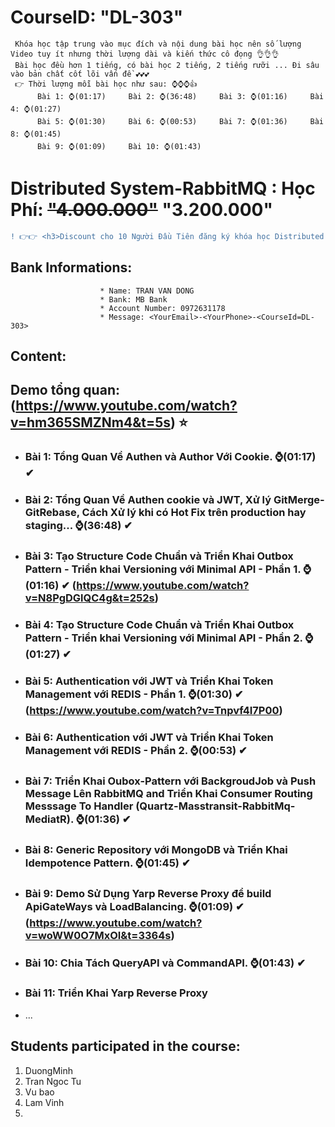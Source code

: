 # CourseID: "DL-303" 
     Khóa học tập trung vào mục đích và nội dung bài học nên số lượng Video tuy ít nhưng thời lượng dài và kiến thức cô đọng 👌👌👌
     Bài học đều hơn 1 tiếng, có bài học 2 tiếng, 2 tiếng rưỡi ... Đi sâu vào bản chất cốt lõi vấn đề 💕💕💕
     👉 Thời lượng mỗi bài học như sau: ⌚⌚⌚👍
          Bài 1: ⌚(01:17)     Bài 2: ⌚(36:48)     Bài 3: ⌚(01:16)     Bài 4: ⌚(01:27)
          Bài 5: ⌚(01:30)     Bài 6: ⌚(00:53)     Bài 7: ⌚(01:36)     Bài 8: ⌚(01:45)
          Bài 9: ⌚(01:09)     Bài 10: ⌚(01:43)

# Distributed System-RabbitMQ : Học Phí: ~~"4.000.000"~~ "3.200.000"
```diff
! 👉👉 <h3>Discount cho 10 Người Đầu Tiên đăng ký khóa học Distributed System với RabbitMQ</h3> 👍👍
```          
  ## Bank Informations:  
                        * Name: TRAN VAN DONG 
                        * Bank: MB Bank
                        * Account Number: 0972631178
                        * Message: <YourEmail>-<YourPhone>-<CourseId=DL-303>

## Content:
## <b>Demo tổng quan:</b> (https://www.youtube.com/watch?v=hm365SMZNm4&t=5s) ⭐
- ### Bài 1: Tổng Quan Về Authen và Author Với Cookie. ⌚(01:17) ✔
- ### Bài 2: Tổng Quan Về Authen cookie và JWT, Xử lý GitMerge-GitRebase, Cách Xử lý khi có Hot Fix trên production hay staging... ⌚(36:48) ✔
- ### Bài 3: Tạo Structure Code Chuẩn và Triển Khai Outbox Pattern - Triển khai Versioning với Minimal API - Phần 1. ⌚(01:16) ✔ (https://www.youtube.com/watch?v=N8PgDGlQC4g&t=252s)
- ### Bài 4: Tạo Structure Code Chuẩn và Triển Khai Outbox Pattern - Triển khai Versioning với Minimal API - Phần 2. ⌚(01:27) ✔
- ### Bài 5: Authentication với JWT và Triển Khai Token Management với REDIS - Phần 1. ⌚(01:30) ✔ (https://www.youtube.com/watch?v=Tnpvf4I7P00)
- ### Bài 6: Authentication với JWT và Triển Khai Token Management với REDIS - Phần 2. ⌚(00:53) ✔
- ### Bài 7: Triển Khai Oubox-Pattern với BackgroudJob và Push Message Lên RabbitMQ and Triển Khai Consumer Routing Messsage To Handler (Quartz-Masstransit-RabbitMq-MediatR). ⌚(01:36) ✔
- ### Bài 8: Generic Repository với MongoDB và Triển Khai Idempotence Pattern. ⌚(01:45) ✔
- ### Bài 9: Demo Sử Dụng Yarp Reverse Proxy để build ApiGateWays và LoadBalancing. ⌚(01:09) ✔ (https://www.youtube.com/watch?v=woWW0O7MxOI&t=3364s)
- ### Bài 10: Chia Tách QueryAPI và CommandAPI. ⌚(01:43) ✔
- ### Bài 11: Triển Khai Yarp Reverse Proxy 
- ...

## Students participated in the course:
  1. DuongMinh
  2. Tran Ngoc Tu
  3. Vu bao
  4. Lam Vinh
  5. 
